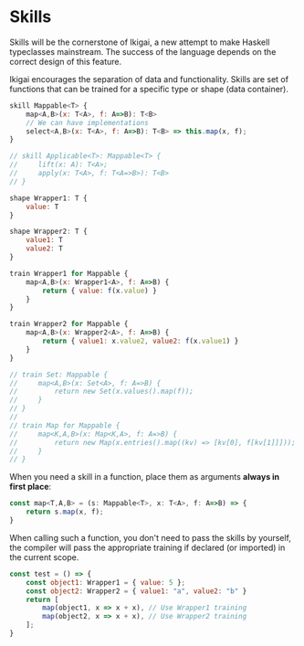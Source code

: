 # Skills

Skills will be the cornerstone of Ikigai, a new attempt to make Haskell typeclasses mainstream. The success of the language depends on the correct design of this feature.

Ikigai encourages the separation of data and functionality. Skills are set of functions that can be trained for a specific type or shape (data container).

```js
skill Mappable<T> {
    map<A,B>(x: T<A>, f: A=>B): T<B>
    // We can have implementations
    select<A,B>(x: T<A>, f: A=>B): T<B> => this.map(x, f);
}

// skill Applicable<T>: Mappable<T> {
//     lift(x: A): T<A>;
//     apply(x: T<A>, f: T<A=>B>): T<B>
// }

shape Wrapper1: T {
    value: T
}

shape Wrapper2: T {
    value1: T
    value2: T
}

train Wrapper1 for Mappable {
    map<A,B>(x: Wrapper1<A>, f: A=>B) {
        return { value: f(x.value) }
    }
}

train Wrapper2 for Mappable {
    map<A,B>(x: Wrapper2<A>, f: A=>B) {
        return { value1: x.value2, value2: f(x.value1) }
    }
}

// train Set: Mappable {
//     map<A,B>(x: Set<A>, f: A=>B) {
//         return new Set(x.values().map(f));
//     }
// }
//
// train Map for Mappable {
//     map<K,A,B>(x: Map<K,A>, f: A=>B) {
//         return new Map(x.entries().map((kv) => [kv[0], f[kv[1]]]));
//     }
// }
```

When you need a skill in a function, place them as arguments **always in first place**:

```js
const map<T,A,B> = (s: Mappable<T>, x: T<A>, f: A=>B) => {
    return s.map(x, f);
}
```

When calling such a function, you don't need to pass the skills by yourself, the compiler will pass the appropriate training if declared (or imported) in the current scope.

```js
const test = () => {
    const object1: Wrapper1 = { value: 5 };
    const object2: Wrapper2 = { value1: "a", value2: "b" }
    return [
        map(object1, x => x + x), // Use Wrapper1 training
        map(object2, x => x + x), // Use Wrapper2 training
    ];
}
```
